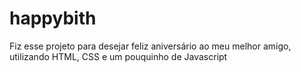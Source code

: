# happybith
Fiz esse projeto para desejar feliz aniversário ao meu melhor amigo, utilizando HTML, CSS e um pouquinho de Javascript
